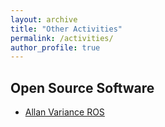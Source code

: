 ```yaml
---
layout: archive
title: "Other Activities"
permalink: /activities/
author_profile: true
---
```


## Open Source Software
- [Allan Variance ROS](https://github.com/ori-drs/allan_variance_ros)

